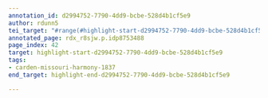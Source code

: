 ```yaml
---
annotation_id: d2994752-7790-4dd9-bcbe-528d4b1cf5e9
author: rdunn5
tei_target: "#range(#highlight-start-d2994752-7790-4dd9-bcbe-528d4b1cf5e9, #highlight-end-d2994752-7790-4dd9-bcbe-528d4b1cf5e9)"
annotated_page: rdx_r8sjw.p.idp8753488
page_index: 42
target: highlight-start-d2994752-7790-4dd9-bcbe-528d4b1cf5e9
tags:
- carden-missouri-harmony-1837
end_target: highlight-end-d2994752-7790-4dd9-bcbe-528d4b1cf5e9

---
```

